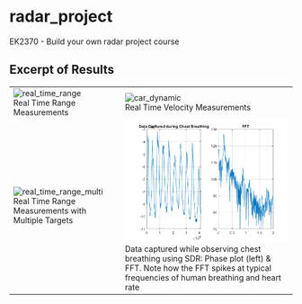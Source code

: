 # radar_project
EK2370 - Build your own radar project course


## Excerpt of Results

|   |   |
|---|---|
| ![real_time_range](/gifs/range_realtime_gif.gif) <br> Real Time Range Measurements|  ![car_dynamic](/gifs/vel_realtime_gif.gif) <br> Real Time Velocity Measurements |
| ![real_time_range_multi](/gifs/range_realtime_multi_gif.gif) <br> Real Time Range Measurements with Multiple Targets |  ![breathing_sdr](/gifs/breathing_sdr.png) <br> Data captured while observing chest breathing using SDR: Phase plot (left) & FFT. Note how the FFT spikes at typical frequencies of human breathing and heart rate | 
